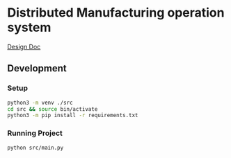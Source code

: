 
# Distributed Manufacturing operation system

[Design Doc](https://docs.google.com/document/d/14D9z-c7i1_GU2eFmPw7M6nCwIaInTCtb14OPEwDR4mo/edit#)

## Development

### Setup

```bash
python3 -m venv ./src
cd src && source bin/activate
python3 -m pip install -r requirements.txt
```

### Running Project

```bash
python src/main.py
```
